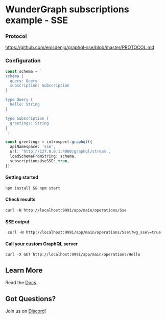 # WunderGraph subscriptions example - SSE

### Protocol

https://github.com/enisdenjo/graphql-sse/blob/master/PROTOCOL.md

### Configuration

```typescript
const schema = `
schema {
  query: Query
  subscription: Subscription
}

type Query {
  hello: String
}

type Subscription {
  greetings: String
}
`;

const greetings = introspect.graphql({
  apiNamespace: 'sse',
  url: 'http://127.0.0.1:4000/graphql/stream',
  loadSchemaFromString: schema,
  subscriptionsUseSSE: true,
});
```

#### Getting started

```shell
npm install && npm start
```

#### Check results

```shell
curl -N http://localhost:9991/app/main/operations/Sse
```

#### SSE output

```shell
 curl -N http://localhost:9991/app/main/operations/Sse\?wg_sse\=true
```

#### Call your custom GraphQL server

```shell
curl -X GET http://localhost:9991/app/main/operations/Hello
```

## Learn More

Read the [Docs](https://wundergraph.com/docs).

## Got Questions?

Join us on [Discord](https://wundergraph.com/discord)!
